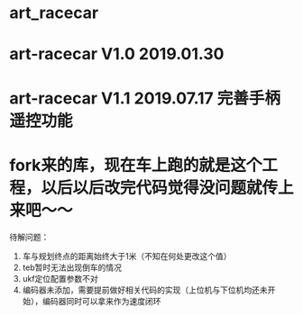 # art_racecar  
# art-racecar V1.0  2019.01.30   
# art-racecar V1.1  2019.07.17 完善手柄遥控功能
# fork来的库，现在车上跑的就是这个工程，以后以后改完代码觉得没问题就传上来吧～～

待解问题：
1. 车与规划终点的距离始终大于1米（不知在何处更改这个值）
2. teb暂时无法出现倒车的情况
3. ukf定位配置参数不对
4. 编码器未添加，需要提前做好相关代码的实现（上位机与下位机均还未开始），编码器同时可以拿来作为速度闭环

